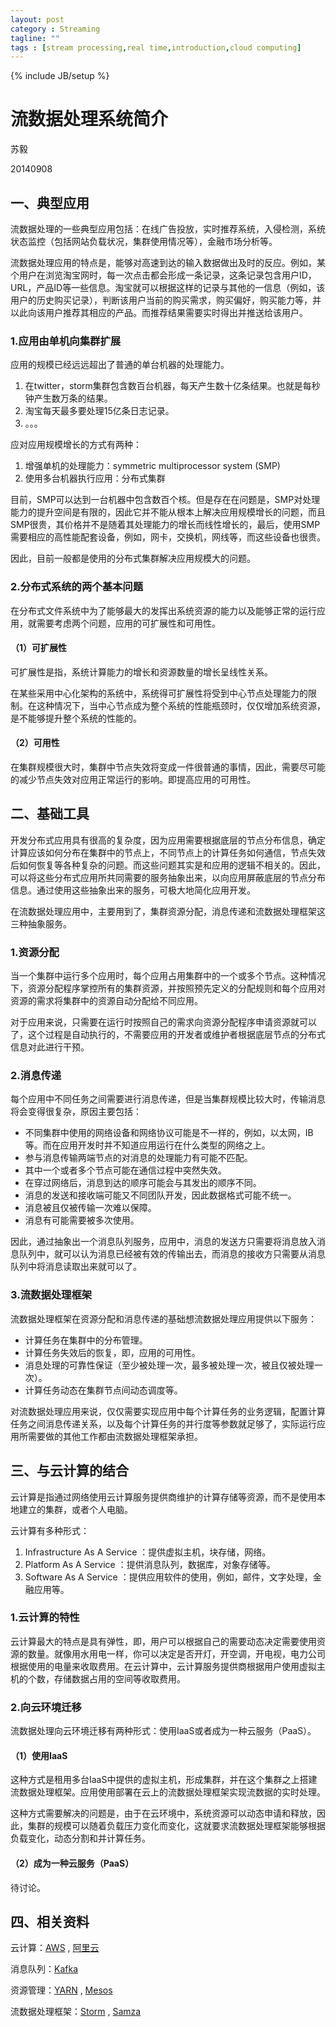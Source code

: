```yaml
---
layout: post
category : Streaming
tagline: ""
tags : [stream processing,real time,introduction,cloud computing]
---
```

{% include JB/setup %}

# 流数据处理系统简介

苏毅

20140908

## 一、典型应用

流数据处理的一些典型应用包括：在线广告投放，实时推荐系统，入侵检测，系统状态监控（包括网站负载状况，集群使用情况等），金融市场分析等。

流数据处理应用的特点是，能够对高速到达的输入数据做出及时的反应。例如，某个用户在浏览淘宝网时，每一次点击都会形成一条记录，这条记录包含用户ID，URL，产品ID等一些信息。淘宝就可以根据这样的记录与其他的一信息（例如，该用户的历史购买记录），判断该用户当前的购买需求，购买偏好，购买能力等，并以此向该用户推荐其相应的产品。而推荐结果需要实时得出并推送给该用户。

### 1.应用由单机向集群扩展

应用的规模已经远远超出了普通的单台机器的处理能力。

1. 在twitter，storm集群包含数百台机器，每天产生数十亿条结果。也就是每秒钟产生数万条的结果。
2. 淘宝每天最多要处理15亿条日志记录。
3. 。。。

应对应用规模增长的方式有两种：

1. 增强单机的处理能力：symmetric multiprocessor system (SMP)
2. 使用多台机器执行应用：分布式集群

目前，SMP可以达到一台机器中包含数百个核。但是存在在问题是，SMP对处理能力的提升空间是有限的，因此它并不能从根本上解决应用规模增长的问题，而且SMP很贵，其价格并不是随着其处理能力的增长而线性增长的，最后，使用SMP需要相应的高性能配套设备，例如，网卡，交换机，网线等，而这些设备也很贵。

因此，目前一般都是使用的分布式集群解决应用规模大的问题。

### 2.分布式系统的两个基本问题

在分布式文件系统中为了能够最大的发挥出系统资源的能力以及能够正常的运行应用，就需要考虑两个问题，应用的可扩展性和可用性。

#### （1）可扩展性

可扩展性是指，系统计算能力的增长和资源数量的增长呈线性关系。

在某些采用中心化架构的系统中，系统得可扩展性将受到中心节点处理能力的限制。在这种情况下，当中心节点成为整个系统的性能瓶颈时，仅仅增加系统资源，是不能够提升整个系统的性能的。

#### （2）可用性

在集群规模很大时，集群中节点失效将变成一件很普通的事情，因此，需要尽可能的减少节点失效对应用正常运行的影响。即提高应用的可用性。

## 二、基础工具

开发分布式应用具有很高的复杂度，因为应用需要根据底层的节点分布信息，确定计算应该如何分布在集群中的节点上，不同节点上的计算任务如何通信，节点失效后如何恢复等各种复杂的问题。而这些问题其实是和应用的逻辑不相关的。因此，可以将这些分布式应用所共同需要的服务抽象出来，以向应用屏蔽底层的节点分布信息。通过使用这些抽象出来的服务，可极大地简化应用开发。

在流数据处理应用中，主要用到了，集群资源分配，消息传递和流数据处理框架这三种抽象服务。

### 1.资源分配

当一个集群中运行多个应用时，每个应用占用集群中的一个或多个节点。这种情况下，资源分配程序掌控所有的集群资源，并按照预先定义的分配规则和每个应用对资源的需求将集群中的资源自动分配给不同应用。

对于应用来说，只需要在运行时按照自己的需求向资源分配程序申请资源就可以了，这个过程是自动执行的，不需要应用的开发者或维护者根据底层节点的分布式信息对此进行干预。

### 2.消息传递

每个应用中不同任务之间需要进行消息传递，但是当集群规模比较大时，传输消息将会变得很复杂，原因主要包括：

- 不同集群中使用的网络设备和网络协议可能是不一样的，例如，以太网，IB等。而在应用开发时并不知道应用运行在什么类型的网络之上。
- 参与消息传输两端节点的对消息的处理能力有可能不匹配。
- 其中一个或者多个节点可能在通信过程中突然失效。
- 在穿过网络后，消息到达的顺序可能会与其发出的顺序不同。
- 消息的发送和接收端可能又不同团队开发，因此数据格式可能不统一。
- 消息被且仅被传输一次难以保障。
- 消息有可能需要被多次使用。

因此，通过抽象出一个消息队列服务，应用中，消息的发送方只需要将消息放入消息队列中，就可以认为消息已经被有效的传输出去，而消息的接收方只需要从消息队列中将消息读取出来就可以了。

### 3.流数据处理框架

流数据处理框架在资源分配和消息传递的基础想流数据处理应用提供以下服务：

- 计算任务在集群中的分布管理。
- 计算任务失效后的恢复，即，应用的可用性。
- 消息处理的可靠性保证（至少被处理一次，最多被处理一次，被且仅被处理一次）。
- 计算任务动态在集群节点间动态调度等。

对流数据处理应用来说，仅仅需要实现应用中每个计算任务的业务逻辑，配置计算任务之间消息传递关系，以及每个计算任务的并行度等参数就足够了，实际运行应用所需要做的其他工作都由流数据处理框架承担。

## 三、与云计算的结合

云计算是指通过网络使用云计算服务提供商维护的计算存储等资源，而不是使用本地建立的集群，或者个人电脑。

云计算有多种形式：

1. Infrastructure As A Service ：提供虚拟主机，块存储，网络。
2. Platform As A Service ：提供消息队列，数据库，对象存储等。
3. Software As A Service ：提供应用软件的使用，例如，邮件，文字处理，金融应用等。

### 1.云计算的特性

云计算最大的特点是具有弹性，即，用户可以根据自己的需要动态决定需要使用资源的数量。就像用水用电一样，你可以决定是否开灯，开空调，开电视，电力公司根据使用的电量来收取费用。在云计算中，云计算服务提供商根据用户使用虚拟主机的个数，存储数据占用的空间等收取费用。

### 2.向云环境迁移

流数据处理向云环境迁移有两种形式：使用IaaS或者成为一种云服务（PaaS）。

#### （1）使用IaaS

这种方式是租用多台IaaS中提供的虚拟主机，形成集群，并在这个集群之上搭建流数据处理框架。应用使用部署在云上的流数据处理框架实现流数据的实时处理。

这种方式需要解决的问题是，由于在云环境中，系统资源可以动态申请和释放，因此，集群的规模可以随着负载压力变化而变化，这就要求流数据处理框架能够根据负载变化，动态分割和并计算任务。

#### （2）成为一种云服务（PaaS）

待讨论。

## 四、相关资料

云计算：[AWS](http://aws.amazon.com) , [阿里云](http://www.aliyun.com)

消息队列：[Kafka](http://kafka.apache.org)

资源管理：[YARN](http://hadoop.apache.org/docs/current/hadoop-yarn/hadoop-yarn-site/YARN.html) , [Mesos](http://mesos.apache.org)

流数据处理框架：[Storm](https://storm.incubator.apache.org) , [Samza](http://samza.incubator.apache.org)
